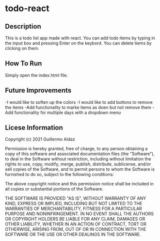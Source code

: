 # todo-react

## Description

This is a todo list app made with react. You can add todo items by typing in the input box and pressing Enter on the keybord. You can delete tiems by clicking on them.

## How To Run

Simply open the index.html file.

## Future Improvements

-I would like to soften up the colors
-I would like to add buttons to remove the items
-Add functionality to marke items as doen but not remove them
-Add functionality for multiple days with a dropdown menu

## Licese Information

Copyright (c) 2021 Guillermo Aldaz

Permission is hereby granted, free of charge, to any person obtaining a copy of this software and associated documentation files (the "Software"), to deal in the Software without restriction, including without limitation the rights to use, copy, modify, merge, publish, distribute, sublicense, and/or sell copies of the Software, and to permit persons to whom the Software is furnished to do so, subject to the following conditions:

The above copyright notice and this permission notice shall be included in all copies or substantial portions of the Software.

THE SOFTWARE IS PROVIDED "AS IS", WITHOUT WARRANTY OF ANY KIND, EXPRESS OR IMPLIED, INCLUDING BUT NOT LIMITED TO THE WARRANTIES OF MERCHANTABILITY, FITNESS FOR A PARTICULAR PURPOSE AND NONINFRINGEMENT. IN NO EVENT SHALL THE AUTHORS OR COPYRIGHT HOLDERS BE LIABLE FOR ANY CLAIM, DAMAGES OR OTHER LIABILITY, WHETHER IN AN ACTION OF CONTRACT, TORT OR OTHERWISE, ARISING FROM, OUT OF OR IN CONNECTION WITH THE SOFTWARE OR THE USE OR OTHER DEALINGS IN THE SOFTWARE.
